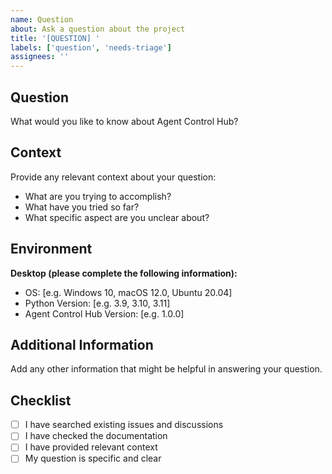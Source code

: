 ```yaml
---
name: Question
about: Ask a question about the project
title: '[QUESTION] '
labels: ['question', 'needs-triage']
assignees: ''
---
```


## Question

What would you like to know about Agent Control Hub?

## Context

Provide any relevant context about your question:

- What are you trying to accomplish?
- What have you tried so far?
- What specific aspect are you unclear about?

## Environment

**Desktop (please complete the following information):**
- OS: [e.g. Windows 10, macOS 12.0, Ubuntu 20.04]
- Python Version: [e.g. 3.9, 3.10, 3.11]
- Agent Control Hub Version: [e.g. 1.0.0]

## Additional Information

Add any other information that might be helpful in answering your question.

## Checklist

- [ ] I have searched existing issues and discussions
- [ ] I have checked the documentation
- [ ] I have provided relevant context
- [ ] My question is specific and clear
